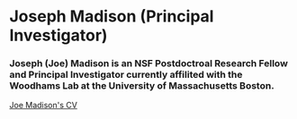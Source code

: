 # Joseph Madison (Principal Investigator)

### Joseph (Joe) Madison is an NSF Postdoctroal Research Fellow and Principal Investigator currently affilited with the Woodhams Lab at the University of Massachusetts Boston.

[Joe Madison's CV](./jmadison_cv_2021)
